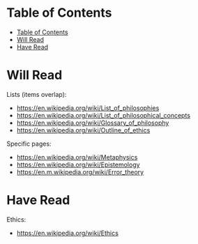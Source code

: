# Table of Contents

- [Table of Contents](#table-of-contents)
- [Will Read](#will-read)
- [Have Read](#have-read)

# Will Read

Lists (items overlap):
- https://en.wikipedia.org/wiki/List_of_philosophies
- https://en.wikipedia.org/wiki/List_of_philosophical_concepts
- https://en.wikipedia.org/wiki/Glossary_of_philosophy
- https://en.wikipedia.org/wiki/Outline_of_ethics

Specific pages:
- https://en.wikipedia.org/wiki/Metaphysics
- https://en.wikipedia.org/wiki/Epistemology
- https://en.m.wikipedia.org/wiki/Error_theory

# Have Read

Ethics:

- https://en.wikipedia.org/wiki/Ethics
